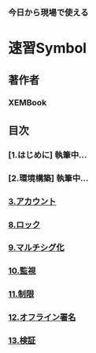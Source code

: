 
### 今日から現場で使える
# 速習Symbol
## 著作者
### XEMBook
## 目次
### [1.はじめに] 執筆中...
### [2.環境構築] 執筆中...
### [3.アカウント](./03_account.md)
### [8.ロック](./08_lock.md)
### [9.マルチシグ化](./09_multisig.md)
### [10.監視](./10_observer.md)
### [11.制限](./11_restriction.md)
### [12.オフライン署名](./12_offline_signature.md)
### [13.検証](./13_verify.md)
